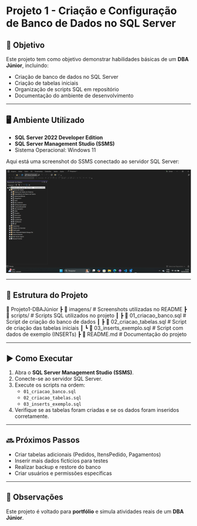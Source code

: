 # Projeto 1 - Criação e Configuração de Banco de Dados no SQL Server

## 🎯 Objetivo

Este projeto tem como objetivo demonstrar habilidades básicas de um **DBA Júnior**, incluindo:

- Criação de banco de dados no SQL Server
- Criação de tabelas iniciais
- Organização de scripts SQL em repositório
- Documentação do ambiente de desenvolvimento

---

## 🖥️ Ambiente Utilizado

- **SQL Server 2022 Developer Edition**
- **SQL Server Management Studio (SSMS)**
- Sistema Operacional: Windows 11

Aqui está uma screenshot do SSMS conectado ao servidor SQL Server:

![SSMS aberto](imagens/ssms_aberto.png)

---

## 📂 Estrutura do Projeto

📁 Projeto1-DBAJúnior
┣ 📂 imagens/ # Screenshots utilizadas no README
┣ 📂 scripts/ # Scripts SQL utilizados no projeto
┃ ┣ 📜 01_criacao_banco.sql # Script de criação do banco de dados
┃ ┣ 📜 02_criacao_tabelas.sql # Script de criação das tabelas iniciais
┃ ┗ 📜 03_inserts_exemplo.sql # Script com dados de exemplo (INSERTs)
┣ 📜 README.md # Documentação do projeto

---

## ▶️ Como Executar

1. Abra o **SQL Server Management Studio (SSMS)**.
2. Conecte-se ao servidor SQL Server.
3. Execute os scripts na ordem:
   - `01_criacao_banco.sql`
   - `02_criacao_tabelas.sql`
   - `03_inserts_exemplo.sql`
4. Verifique se as tabelas foram criadas e se os dados foram inseridos corretamente.

---

## 🔜 Próximos Passos

- Criar tabelas adicionais (Pedidos, ItensPedido, Pagamentos)
- Inserir mais dados fictícios para testes
- Realizar backup e restore do banco
- Criar usuários e permissões específicas

---

## 📌 Observações

Este projeto é voltado para **portfólio** e simula atividades reais de um **DBA Júnior**.
